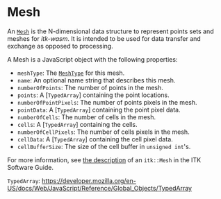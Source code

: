 # Mesh

An [`Mesh`] is the N-dimensional data structure to represent points sets and meshes for *itk-wasm*. It is intended to be used for data transfer and exchange as opposed to processing.

A Mesh is a JavaScript object with the following properties:

- `meshType`: The [`MeshType`](./MeshType) for this mesh.
- `name`: An optional name string that describes this mesh.
- `numberOfPoints`: The number of points in the mesh.
- `points`: A [`TypedArray`] containing the point locations.
- `numberOfPointPixels`: The number of points pixels in the mesh.
- `pointData`: A [`TypedArray`] containing the point pixel data.
- `numberOfCells`: The number of cells in the mesh.
- `cells`: A [`TypedArray`] containing the cells.
- `numberOfCellPixels`: The number of cells pixels in the mesh.
- `cellData`: A [`TypedArray`] containing the cell pixel data.
- `cellBufferSize`: The size of the cell buffer in `unsigned int`'s.

For more information, see [the description](https://itk.org/ITKSoftwareGuide/html/Book1/ITKSoftwareGuide-Book1ch4.html#x38-640004.3) of an `itk::Mesh` in the ITK Software Guide.

`TypedArray`: https://developer.mozilla.org/en-US/docs/Web/JavaScript/Reference/Global_Objects/TypedArray

[`Mesh`]: ../../model/Mesh.md